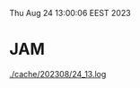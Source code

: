 Thu Aug 24 13:00:06 EEST 2023
# JAM
<a href='./cache/202308/24_13.log'>./cache/202308/24_13.log</a>
